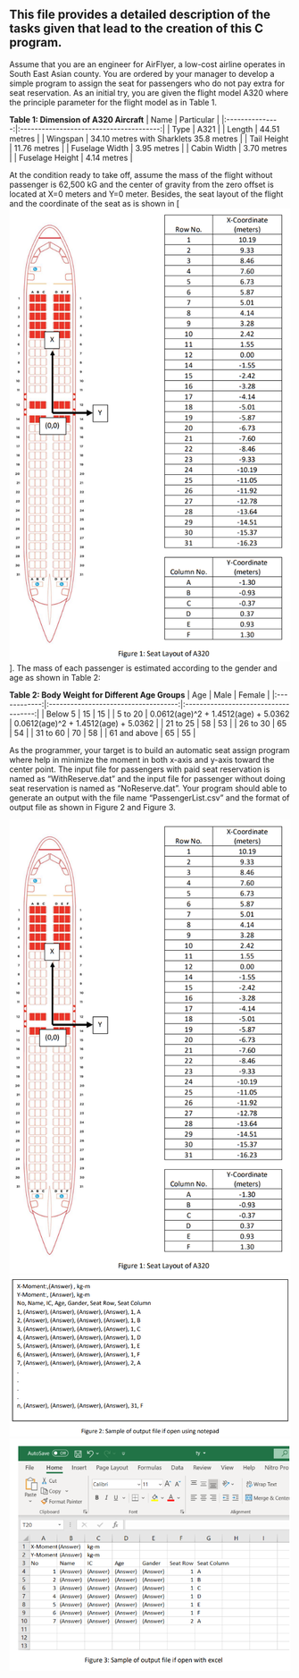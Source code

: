 ## This file provides a detailed description of the tasks given that lead to the creation of this C program.

Assume that you are an engineer for AirFlyer, a low-cost airline operates in South East Asian county. You are ordered by your manager to develop a simple program to assign the seat for passengers who do not pay extra for seat reservation. As an initial try, you are given the flight model A320 where the principle parameter for the flight model as in Table 1. 

**Table 1: Dimension of A320 Aircraft**
|       Name      |                Particular               |
|:---------------:|:---------------------------------------:|
|       Type      |                   A321                  |
|      Length     |               44.51 metres              |
|     Wingspan    | 34.10 metres with Sharklets 35.8 metres |
|   Tail Height   |               11.76 metres              |
|  Fuselage Width |               3.95 metres               |
|   Cabin Width   |               3.70 metres               |
| Fuselage Height |               4.14 metres               |

At the condition ready to take off, assume the mass of the flight without passenger is 62,500 kG and the center of gravity from the zero offset is located at X=0 meters and Y=0 meter. Besides, the seat layout of the flight and the coordinate of the seat as is shown in [![Figure 1](Figure1.png)]. The mass of each passenger is estimated according to the gender and age as shown in Table 2:

**Table 2: Body Weight for Different Age Groups**
|      Age     |                 Male                 |                Female                |
|:------------:|:------------------------------------:|:------------------------------------:|
|    Below 5   |                  15                  |                  15                  |
|    5 to 20   | 0.0612(age)^2 + 1.4512(age) + 5.0362 | 0.0612(age)^2 + 1.4512(age) + 5.0362 |
|   21 to 25   |                  58                  |                  53                  |
|   26 to 30   |                  65                  |                  54                  |
|   31 to 60   |                  70                  |                  58                  |
| 61 and above |                  65                  |                  55                  |

As the programmer, your target is to build an automatic seat assign program where help in minimize the moment in both x-axis and y-axis toward the center point. The input file for passengers with paid seat reservation is named as “WithReserve.dat” and the input file for passenger without doing seat reservation is named as “NoReserve.dat”. Your program should able to generate an output with the file name “PassengerList.csv” and the format of output file as shown in Figure 2 and Figure 3.

![Figure1](Figure1.png)
![Figure2](Figure2.png)
![Figure3](Figure3.png)
